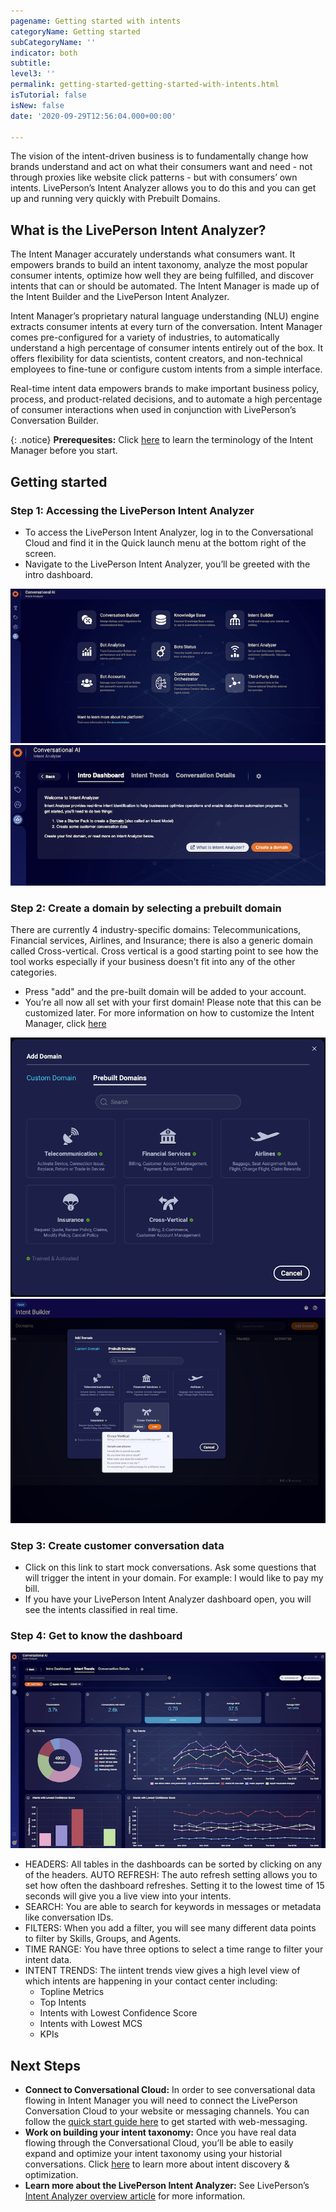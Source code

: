 ```yaml
---
pagename: Getting started with intents
categoryName: Getting started
subCategoryName: ''
indicator: both
subtitle: 
level3: ''
permalink: getting-started-getting-started-with-intents.html
isTutorial: false
isNew: false
date: '2020-09-29T12:56:04.000+00:00'

---
```


The vision of the intent-driven business is to fundamentally change how brands understand and act on what their consumers want and need - not through proxies like website click patterns - but with consumers’ own intents. LivePerson’s Intent Analyzer allows you to do this and you can get up and running very quickly with Prebuilt Domains.

## What is the LivePerson Intent Analyzer?

The Intent Manager accurately understands what consumers want. It empowers brands to build an intent taxonomy, analyze the most popular consumer intents, optimize how well they are being fulfilled, and discover intents that can or should be automated. The Intent Manager is made up of the Intent Builder and the LivePerson Intent Analyzer.

Intent Manager’s proprietary natural language understanding (NLU) engine extracts consumer intents at every turn of the conversation. Intent Manager comes pre-configured for a variety of industries, to automatically understand a high percentage of consumer intents entirely out of the box. It offers flexibility for data scientists, content creators, and non-technical employees to fine-tune or configure custom intents from a simple interface.

Real-time intent data empowers brands to make important business policy, process, and product-related decisions, and to automate a high percentage of consumer interactions when used in conjunction with LivePerson’s Conversation Builder.

{: .notice}
**Prerequesites:** 
Click [here](https://knowledge.liveperson.com/ai-bots-automation-liveperson-intent-analyzer-overview.html#terminology) to learn the terminology of the Intent Manager before you start.

## Getting started

### Step 1: Accessing the LivePerson Intent Analyzer 

* To access the LivePerson Intent Analyzer, log in to the Conversational Cloud and find it in the Quick launch menu at the bottom right of the screen.
* Navigate to the LivePerson Intent Analyzer, you’ll be greeted with the intro dashboard. 

![](img/Getting-started-intent-manager-1.png)
![](img/Getting-started-intent-manager-2.png)

### Step 2: Create a domain by selecting a prebuilt domain

There are currently 4 industry-specific domains: Telecommunications, Financial services, Airlines, and Insurance; there is also a generic domain called Cross-vertical. Cross vertical is a good starting point to see how the tool works especially if your business doesn't fit into any of the other categories.
* Press "add" and the pre-built domain will be added to your account. 
* You’re all now all set with your first domain! 
Please note that this can be customized later.
For more information on how to customize the Intent Manager, click [here](https://knowledge.liveperson.com/ai-bots-automation-liveperson-intent-analyzer-overview.html)

![](img/Getting-started-intent3.png)
![](img/Getting-started-intent4.png)

### Step 3: Create  customer conversation data
* Click on this link to start mock conversations. Ask some questions that will trigger the intent in your domain. For example: I would like to pay my bill. 
* If you have your LivePerson Intent Analyzer dashboard open, you will see the intents classified in real time.

### Step 4: Get to know the dashboard
![](img/Getting-started-intent-manager-5.png)

* HEADERS: All tables in the dashboards can be sorted by clicking on any of the headers.
AUTO REFRESH: The auto refresh setting allows you to set how often the dashboard refreshes. Setting it to the lowest time of 15 seconds will give you a live view into your intents.
* SEARCH: You are able to search for keywords in messages or metadata like conversation IDs.
* FILTERS: When you add a filter, you will see many different data points to filter by Skills, Groups, and Agents.
* TIME RANGE: You have three options to select a time range to filter your intent data.
* INTENT TRENDS: The iintent trends view gives a high level view of which intents are happening in your contact center including:
  * Topline Metrics
  * Top Intents
  * Intents with Lowest Confidence Score
  * Intents with Lowest MCS
  * KPIs

## Next Steps
* **Connect to Conversational Cloud:** In order to see conversational data flowing in Intent Manager you will need to connect the LivePerson Conversation Cloud to your website or messaging channels. You can follow the [quick start guide here](https://knowledge.liveperson.com/getting-started-quick-start-guides-web-messaging-quick-start.html) to get started with web-messaging. 
* **Work on building your intent taxonomy:** Once you have real data flowing through the Conversational Cloud, you’ll be able to easily expand and optimize your intent taxonomy using your historial conversations. Click [here](https://knowledge.liveperson.com/ai-bots-automation-intent-analyzer-dashboard.html#self-service-intent-discovery-and-optimization) to learn more about intent discovery & optimization.
* **Learn more about the LivePerson Intent Analyzer:** See LivePerson’s [Intent Analyzer overview article](https://knowledge.liveperson.com/ai-bots-automation-liveperson-intent-analyzer-overview.html) for more information. 
